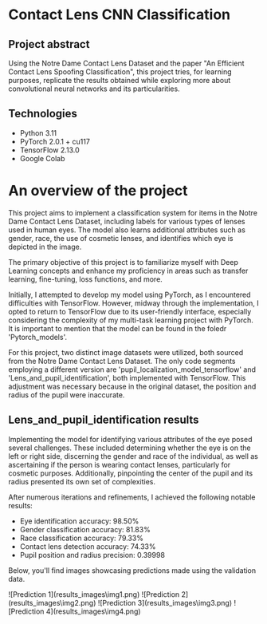 # Contact Lens CNN Classification
## Project abstract
<p>Using the Notre Dame Contact Lens Dataset and the paper "An Efficient Contact Lens Spoofing Classification", this project tries, for learning purposes, replicate the results obtained while exploring more about convolutional neural networks and its particularities.</p>

## Technologies
<ul>
<li>Python 3.11</li>
<li>PyTorch 2.0.1 + cu117</li>
<li>TensorFlow 2.13.0</li>
<li>Google Colab</li>
</ul>

# An overview of the project
<p>This project aims to implement a classification system for items in the Notre Dame Contact Lens Dataset, including labels for various types of lenses used in human eyes. The model also learns additional attributes such as gender, race, the use of cosmetic lenses, and identifies which eye is depicted in the image.</p>
<p>The primary objective of this project is to familiarize myself with Deep Learning concepts and enhance my proficiency in areas such as transfer learning, fine-tuning, loss functions, and more.</p>
<p>Initially, I attempted to develop my model using PyTorch, as I encountered difficulties with TensorFlow. However, midway through the implementation, I opted to return to TensorFlow due to its user-friendly interface, especially considering the complexity of my multi-task learning project with PyTorch. It is important to mention that the model can be found in the foledr 'Pytorch_models'.</p>
<p>For this project, two distinct image datasets were utilized, both sourced from the Notre Dame Contact Lens Dataset. The only code segments employing a different version are 'pupil_localization_model_tensorflow' and 'Lens_and_pupil_identification', both implemented with TensorFlow. This adjustment was necessary because in the original dataset, the position and radius of the pupil were inaccurate.</p>

## Lens_and_pupil_identification results
<p>Implementing the model for identifying various attributes of the eye posed several challenges. These included determining whether the eye is on the left or right side, discerning the gender and race of the individual, as well as ascertaining if the person is wearing contact lenses, particularly for cosmetic purposes. Additionally, pinpointing the center of the pupil and its radius presented its own set of complexities.</p>

<p>After numerous iterations and refinements, I achieved the following notable results:</p>
<ul>
    <li>Eye identification accuracy: 98.50%</li>
    <li>Gender classification accuracy: 81.83%</li>
    <li>Race classification accuracy: 79.33%</li>
    <li>Contact lens detection accuracy: 74.33%</li>
    <li>Pupil position and radius precision: 0.39998</li>
</ul>

<p>Below, you'll find images showcasing predictions made using the validation data.</p>
![Prediction 1](results_images\img1.png)
![Prediction 2](results_images\img2.png)
![Prediction 3](results_images\img3.png)
![Prediction 4](results_images\img4.png)